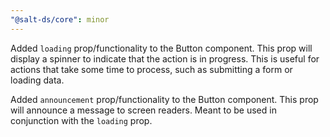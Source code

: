 ```yaml
---
"@salt-ds/core": minor
---
```


Added `loading` prop/functionality to the Button component. This prop will display a spinner to indicate that the action is in progress. This is useful for actions that take some time to process, such as submitting a form or loading data.

Added `announcement` prop/functionality to the Button component. This prop will announce a message to screen readers. Meant to be used in conjunction with the `loading` prop.
